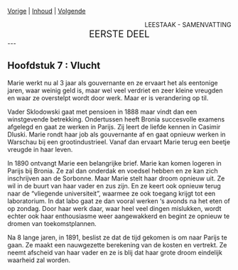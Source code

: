 [Vorige](hfst06_de_lange_wachttijd.md) | [Inhoud](inhoudsopgave.md) | [Volgende](hfst08_parijs.md)

<div style="text-align: right">LEESTAAK - SAMENVATTING</div>
<div style="font-size:150%;text-align: center">EERSTE DEEL</div>
---

## Hoofdstuk 7 : Vlucht

Marie werkt nu al 3 jaar als gouvernante en ze ervaart het als eentonige jaren, waar weinig geld is, maar wel veel verdriet en zeer kleine vreugden en waar ze overstelpt wordt door werk. Maar er is verandering op til.

Vader Sklodowski gaat met pensioen  in 1888 maar vindt dan een winstgevende betrekking. Ondertussen heeft Bronia succesvolle examens afgelegd en gaat ze werken in Parijs. Zij leert de liefde kennen in Casimir Dluski. Marie rondt haar job als gouvernante af en gaat opnieuw werken in Warschau bij een grootindustrieel. Vanaf dan ervaart Marie terug een beetje vreugde in haar leven.

In 1890 ontvangt Marie een belangrijke brief. Marie kan komen logeren in Parijs bij Bronia. Ze zal dan onderdak en voedsel hebben en ze kan zich inschrijven aan de Sorbonne. Maar Marie stelt haar droom opnieuw uit. Ze wil in de buurt van haar vader en zus zijn. En ze keert ook opnieuw terug naar de “vliegende universiteit”, waarmee ze ook toegang krijgt tot een laboratorium. In dat labo gaat ze dan vooral werken ‘s avonds na het eten of op zondag. Door haar werk daar, waar heel veel dingen mislukken, wordt echter ook haar enthousiasme weer aangewakkerd en begint ze opnieuw te dromen van toekomstplannen.

Na 8 lange jaren, in 1891, beslist ze dat de tijd gekomen is om naar Parijs te gaan. Ze maakt een nauwgezette berekening van de kosten en vertrekt. Ze neemt afscheid van haar vader en ze is blij dat haar grote droom eindelijk waarheid zal worden.
